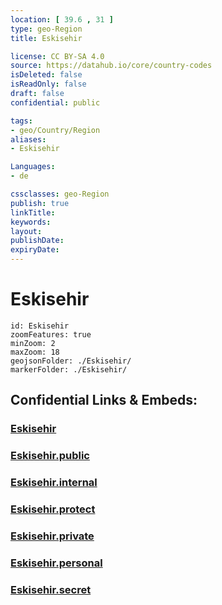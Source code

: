 ```yaml
---
location: [ 39.6 , 31 ] 
type: geo-Region
title: Eskisehir

license: CC BY-SA 4.0
source: https://datahub.io/core/country-codes
isDeleted: false
isReadOnly: false
draft: false
confidential: public

tags:
- geo/Country/Region
aliases:
- Eskisehir

Languages:
- de

cssclasses: geo-Region
publish: true
linkTitle: 
keywords: 
layout: 
publishDate: 
expiryDate: 
---
```


# Eskisehir

```leaflet
id: Eskisehir
zoomFeatures: true 
minZoom: 2 
maxZoom: 18
geojsonFolder: ./Eskisehir/
markerFolder: ./Eskisehir/
```


## Confidential Links & Embeds: 

### [Eskisehir](/_Standards/Earth/Continent/Europe/Europe~East/Turkey/Provinces~Turkey/Eskisehir.md) 

### [Eskisehir.public](/_public/Earth/Continent/Europe/Europe~East/Turkey/Provinces~Turkey/Eskisehir.public.md) 

### [Eskisehir.internal](/_internal/Earth/Continent/Europe/Europe~East/Turkey/Provinces~Turkey/Eskisehir.internal.md) 

### [Eskisehir.protect](/_protect/Earth/Continent/Europe/Europe~East/Turkey/Provinces~Turkey/Eskisehir.protect.md) 

### [Eskisehir.private](/_private/Earth/Continent/Europe/Europe~East/Turkey/Provinces~Turkey/Eskisehir.private.md) 

### [Eskisehir.personal](/_personal/Earth/Continent/Europe/Europe~East/Turkey/Provinces~Turkey/Eskisehir.personal.md) 

### [Eskisehir.secret](/_secret/Earth/Continent/Europe/Europe~East/Turkey/Provinces~Turkey/Eskisehir.secret.md)

